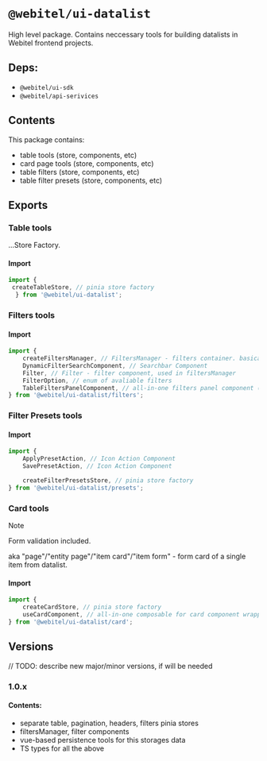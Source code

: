 # `@webitel/ui-datalist`

High level package. Contains neccessary tools for building datalists in Webitel frontend projects.

## Deps:

* `@webitel/ui-sdk`
* `@webitel/api-serivices`

## Contents

This package contains:

* table tools (store, components, etc)
* card page tools (store, components, etc)
* table filters (store, components, etc)
* table filter presets (store, components, etc)

## Exports

### Table tools

...Store Factory.

#### Import

```ts
import {
 createTableStore, // pinia store factory
  } from '@webitel/ui-datalist';
```

### Filters tools

#### Import

```ts
import {
    createFiltersManager, // FiltersManager - filters container. basically, a Map with methods. not! a store
    DynamicFilterSearchComponent, // Searchbar Component
    Filter, // Filter - filter component, used in filtersManager
    FilterOption, // enum of avaliable filters
    TableFiltersPanelComponent, // all-in-one filters panel component (between page header and table)
} from '@webitel/ui-datalist/filters';
```

### Filter Presets tools

#### Import

```ts
import {
    ApplyPresetAction, // Icon Action Component
    SavePresetAction, // Icon Action Component

    createFilterPresetsStore, // pinia store factory
} from '@webitel/ui-datalist/presets';
```

### Card tools

>[!NOTE]
> Form validation included.

aka "page"/"entity page"/"item card"/"item form" - form card of a single item from datalist.

#### Import

```ts
import {
    createCardStore, // pinia store factory
    useCardComponent, // all-in-one composable for card component wrapper (opened-*entity*.vue)
} from '@webitel/ui-datalist/card';
```

## Versions

// TODO: describe new major/minor versions, if will be needed

### 1.0.x

#### Contents:

* separate table, pagination, headers, filters pinia stores
* filtersManager, filter components
* vue-based persistence tools for this storages data
* TS types for all the above

